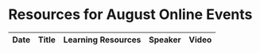 # Resources for August Online Events

| Date | Title | Learning Resources | Speaker | Video | 
|------|-------|--------------------|---------|-------|
